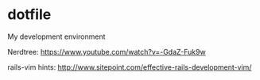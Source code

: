 # dotfile
My development environment

Nerdtree:
https://www.youtube.com/watch?v=-GdaZ-Fuk9w

rails-vim hints:
http://www.sitepoint.com/effective-rails-development-vim/
